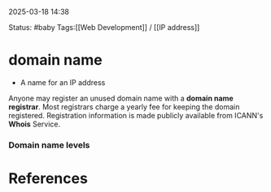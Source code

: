

2025-03-18 14:38

Status:
#baby 
Tags:[[Web Development]] / [[IP address]]


# domain name
- A name for an IP address

Anyone may register an unused domain name with a **domain name registrar**. Most registrars charge a yearly fee for keeping the domain registered. Registration information is made publicly available from ICANN's **Whois** Service.

### Domain name levels


# References
